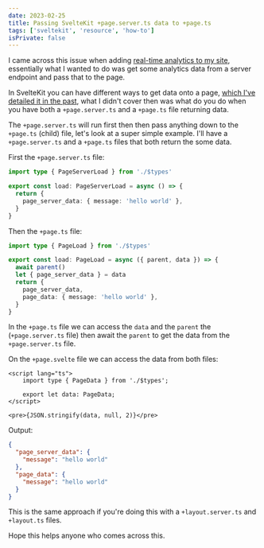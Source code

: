 ```yaml
---
date: 2023-02-25
title: Passing SvelteKit +page.server.ts data to +page.ts
tags: ['sveltekit', 'resource', 'how-to']
isPrivate: false
---
```


I came across this issue when adding [real-time analytics to my site],
essentially what I wanted to do was get some analytics data from a
server endpoint and pass that to the page.

In SvelteKit you can have different ways to get data onto a page,
[which I've detailed it in the past], what I didn't cover then was
what do you do when you have both a `+page.server.ts` and a `+page.ts`
file returning data.

The `+page.server.ts` will run first then then pass anything down to
the `+page.ts` (child) file, let's look at a super simple example.
I'll have a `+page.server.ts` and a `+page.ts` files that both return
the some data.

First the `+page.server.ts` file:

```ts
import type { PageServerLoad } from './$types'

export const load: PageServerLoad = async () => {
  return {
    page_server_data: { message: 'hello world' },
  }
}
```

Then the `+page.ts` file:

```ts
import type { PageLoad } from './$types'

export const load: PageLoad = async ({ parent, data }) => {
  await parent()
  let { page_server_data } = data
  return {
    page_server_data,
    page_data: { message: 'hello world' },
  }
}
```

In the `+page.ts` file we can access the `data` and the `parent` the
(`+page.server.ts` file) then await the `parent` to get the data from
the `+page.server.ts` file.

On the `+page.svelte` file we can access the data from both files:

```svelte
<script lang="ts">
	import type { PageData } from './$types';

	export let data: PageData;
</script>

<pre>{JSON.stringify(data, null, 2)}</pre>
```

Output:

```json
{
  "page_server_data": {
    "message": "hello world"
  },
  "page_data": {
    "message": "hello world"
  }
}
```

This is the same approach if you're doing this with a
`+layout.server.ts` and `+layout.ts` files.

Hope this helps anyone who comes across this.

<!-- Links -->

[real-time analytics to my site]:
  https://scottspence.com/posts/adding-real-time-analytics-to-my-sveltekit-site-with-fathom/
[which I've detailed it in the past]:
  https://scottspence.com/posts/data-loading-in-sveltekit#two-or-more-endpoints
